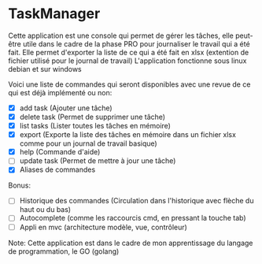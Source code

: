 # TaskManager
Cette application est une console qui permet de gérer les tâches, elle peut-être utile dans le cadre de la phase PRO pour journaliser le travail qui a été fait.
Elle permet d'exporter la liste de ce qui a été fait en xlsx (extention de fichier utilisé pour le journal de travail)
L'application fonctionne sous linux debian et sur windows

Voici une liste de commandes qui seront disponibles avec une revue de ce qui est déjà implémenté ou non:
- [x] add task (Ajouter une tâche)
- [x] delete task (Permet de supprimer une tâche)
- [x] list tasks (Lister toutes les tâches en mémoire)
- [x] export (Exporte la liste des tâches en mémoire dans un fichier xlsx comme pour un journal de travail basique)
- [x] help (Commande d'aide)
- [ ] update task (Permet de mettre à jour une tâche)
- [x] Aliases de commandes 

Bonus:
- [ ] Historique des commandes (Circulation dans l'historique avec flèche du haut ou du bas)
- [ ] Autocomplete (comme les raccourcis cmd, en pressant la touche tab)
- [ ] Appli en mvc (architecture modèle, vue, contrôleur)

Note: 
Cette application est dans le cadre de mon apprentissage du langage de programmation, le GO (golang)
